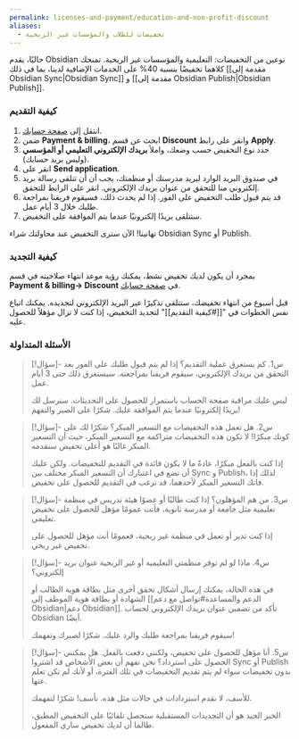 ```yaml
---
permalink: licenses-and-payment/education-and-non-profit-discount
aliases:
  - تخفيضات للطلاب والمؤسسات غير الربحية
---
```


حاليًا، يقدم Obsidian نوعين من التخفيضات: التعليمية والمؤسسات غير الربحية. تمنحك كلاهما تخفيضًا بنسبة 40% على الخدمات الإضافية لدينا، بما في ذلك [[مقدمة إلى Obsidian Sync|Obsidian Sync]] و [[مقدمة إلى Obsidian Publish|Obsidian Publish]].

### كيفية التقديم

1. انتقل إلى [صفحة حسابك](https://obsidian.md/account).
2. ضمن **Payment & billing**، ابحث عن قسم **Discount** وانقر على رابط **Apply**.
3. حدد نوع التخفيض حسب وضعك، واملأ **بريدك الإلكتروني التعليمي أو المؤسسي** (وليس بريد حسابك).
4. انقر على **Send application**.
5. في صندوق البريد الوارد لبريد مدرستك أو منظمتك، يجب أن أن تتلقى رسالة بريد إلكتروني منا للتحقق من عنوان بريدك الإلكتروني. انقر على الرابط للتحقق.
6. قد يتم قبول طلب التخفيض على الفور. إذا لم يحدث ذلك، فسيقوم فريقنا بمراجعة طلبك خلال 3 أيام عمل.
7. ستتلقى بريدًا إلكترونيًا عندما يتم الموافقة على التخفيض.

تهانينا! الآن سترى التخفيض عند محاولتك شراء Obsidian Sync أو Publish.

### كيفية التجديد

بمجرد أن يكون لديك تخفيض نشط، يمكنك رؤية موعد انتهاء صلاحيته في قسم **Payment & billing→ Discount** في [صفحة حسابك](https://obsidian.md/account).

قبل أسبوع من انتهاء تخفيضك، ستتلقى تذكيرًا عبر البريد الإلكتروني لتجديده. يمكنك اتباع نفس الخطوات في "[[#كيفية التقديم]]" لتجديد التخفيض، إذا كنت لا تزال مؤهلاً للحصول عليه.

### الأسئلة المتداولة

> [!سؤال]- س1. كم يستغرق عملية التقديم؟
> إذا لم يتم قبول طلبك على الفور بعد التحقق من بريدك الإلكتروني، سيقوم فريقنا بمراجعته. سيستغرق ذلك حتى 3 أيام عمل.
>
> ليس عليك مراقبة صفحة الحساب باستمرار للحصول على التحديثات. سنرسل لك بريدًا إلكترونيًا عندما يتم الموافقة عليك. شكرًا على الصبر والتفهم!

> [!سؤال]- س2. هل تعمل هذه التخفيضات مع التسعير المبكر؟
> شكرًا لك على كونك مبكرًا! لا تكون هذه التخفيضات متراكمة مع التسعير المبكر، حيث أن التسعير المبكر غالبًا هو أعلى تخفيض سنقدمه.
>
> إذا كنت بالفعل مبكرًا، عادةً ما لا يكون فائدة في التقديم للتخفيضات. ولكن عليك أن تضع في اعتبارك أن التسعير المبكر مختلف بين Sync و Publish، لذلك إذا فاتك التسعير المبكر لأحدهما، قد ترغب في التقديم للحصول على تخفيض.

> [!سؤال]- س3. من هم المؤهلون؟
> إذا كنت طالبًا أو عضوًا هيئة تدريس في منظمة تعليمية مثل جامعة أو مدرسة ثانوية، فأنت عمومًا مؤهل للحصول على تخفيض تعليمي.
>
> إذا كنت تدير أو تعمل في منظمة غير ربحية، فعمومًا أنت مؤهل للحصول على تخفيض غير ربحي.

> [!سؤال]- س4. ماذا لو لم توفر منظمتي التعليمية أو غير الربحية عنوان بريد إلكتروني؟
>
> في هذه الحالة، يمكنك إرسال أشكال تحقق أخرى مثل بطاقة هوية الطالب أو الشهادة أو بطاقة هوية الموظف إلى [[الدعم والمساعدة#تواصل مع دعم Obsidian|دعم Obsidian]]. تأكد من تضمين عنوان بريدك الإلكتروني لحساب Obsidian أيضًا.
>
> سيقوم فريقنا بمراجعة طلبك والرد عليك. شكرًا لصبرك وتفهمك!

> [!سؤال]- س5. أنا مؤهل للحصول على تخفيض، ولكنني دفعت بالفعل. هل يمكنني الحصول على استرداد؟
> نحن نفهم أن بعض الأشخاص قد اشتروا Sync أو Publish بدون تخفيضات سواء لم يتم تقديم التخفيضات في تلك الفترة، أو لأنك لم تكن تعلم عنها.
>
> للأسف، لا نقدم استردادات في حالات مثل هذه. نأسف! شكرًا لتفهمك.
>
> الخبر الجيد هو أن التجديدات المستقبلية ستحصل تلقائيًا على التخفيض المطبق، طالما أن لديك تخفيض ساري المفعول.
